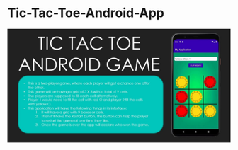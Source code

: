 # Tic-Tac-Toe-Android-App

![Copy of seek bar (3)](https://github.com/Vikram-Jha/Tic-Tac-Toe-Android-App/blob/Gomain/Capture.jpg)
